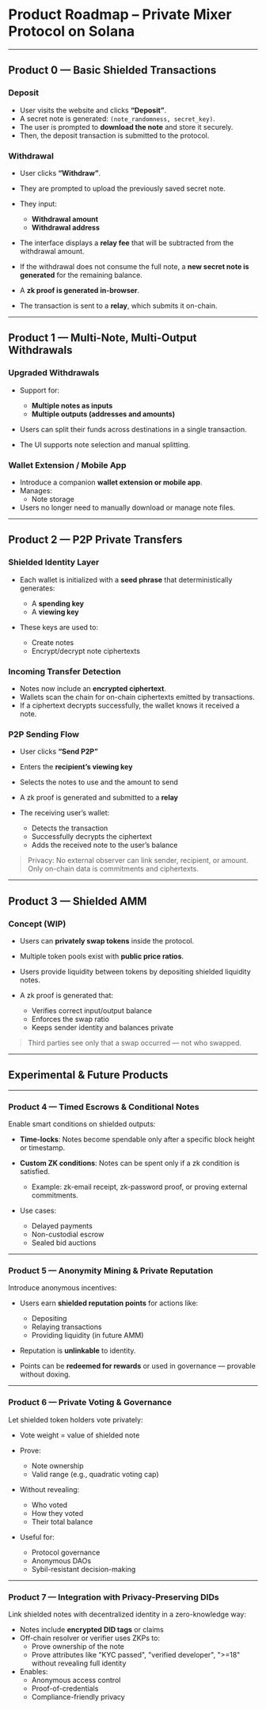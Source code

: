 # Product Roadmap – Private Mixer Protocol on Solana

---

## **Product 0 — Basic Shielded Transactions**

### **Deposit**

* User visits the website and clicks **“Deposit”**.
* A secret note is generated: `(note_randomness, secret_key)`.
* The user is prompted to **download the note** and store it securely.
* Then, the deposit transaction is submitted to the protocol.

### **Withdrawal**

* User clicks **“Withdraw”**.
* They are prompted to upload the previously saved secret note.
* They input:

  * **Withdrawal amount**
  * **Withdrawal address**
* The interface displays a **relay fee** that will be subtracted from the withdrawal amount.
* If the withdrawal does not consume the full note, a **new secret note is generated** for the remaining balance.
* A **zk proof is generated in-browser**.
* The transaction is sent to a **relay**, which submits it on-chain.

---


## **Product 1 — Multi-Note, Multi-Output Withdrawals**

### **Upgraded Withdrawals**

* Support for:

  * **Multiple notes as inputs**
  * **Multiple outputs (addresses and amounts)**
* Users can split their funds across destinations in a single transaction.
* The UI supports note selection and manual splitting.

### **Wallet Extension / Mobile App**

* Introduce a companion **wallet extension or mobile app**.
* Manages:
  * Note storage
* Users no longer need to manually download or manage note files.

---

## **Product 2 — P2P Private Transfers**

### **Shielded Identity Layer**

* Each wallet is initialized with a **seed phrase** that deterministically generates:

  * A **spending key**
  * A **viewing key**
* These keys are used to:

  * Create notes
  * Encrypt/decrypt note ciphertexts

### **Incoming Transfer Detection**

* Notes now include an **encrypted ciphertext**.
* Wallets scan the chain for on-chain ciphertexts emitted by transactions.
* If a ciphertext decrypts successfully, the wallet knows it received a note.

### **P2P Sending Flow**

* User clicks **“Send P2P”**
* Enters the **recipient’s viewing key**
* Selects the notes to use and the amount to send
* A zk proof is generated and submitted to a **relay**
* The receiving user’s wallet:

  * Detects the transaction
  * Successfully decrypts the ciphertext
  * Adds the received note to the user’s balance

> Privacy: No external observer can link sender, recipient, or amount. Only on-chain data is commitments and ciphertexts.

---


## **Product 3 — Shielded AMM**

### **Concept (WIP)**

* Users can **privately swap tokens** inside the protocol.
* Multiple token pools exist with **public price ratios**.
* Users provide liquidity between tokens by depositing shielded liquidity notes.
* A zk proof is generated that:

  * Verifies correct input/output balance
  * Enforces the swap ratio
  * Keeps sender identity and balances private

> Third parties see only that a swap occurred — not who swapped.

---


## Experimental & Future Products

---

### **Product 4 — Timed Escrows & Conditional Notes**

Enable smart conditions on shielded outputs:

* **Time-locks**: Notes become spendable only after a specific block height or timestamp.
* **Custom ZK conditions**: Notes can be spent only if a zk condition is satisfied.

  * Example: zk-email receipt, zk-password proof, or proving external commitments.
* Use cases:

  * Delayed payments
  * Non-custodial escrow
  * Sealed bid auctions

---

### **Product 5 — Anonymity Mining & Private Reputation**

Introduce anonymous incentives:

* Users earn **shielded reputation points** for actions like:

  * Depositing
  * Relaying transactions
  * Providing liquidity (in future AMM)
* Reputation is **unlinkable** to identity.
* Points can be **redeemed for rewards** or used in governance — provable without doxing.

---

### **Product 6 — Private Voting & Governance**

Let shielded token holders vote privately:

* Vote weight = value of shielded note
* Prove:

  * Note ownership
  * Valid range (e.g., quadratic voting cap)
* Without revealing:

  * Who voted
  * How they voted
  * Their total balance
* Useful for:

  * Protocol governance
  * Anonymous DAOs
  * Sybil-resistant decision-making

---

### **Product 7 — Integration with Privacy-Preserving DIDs**

Link shielded notes with decentralized identity in a zero-knowledge way:

* Notes include **encrypted DID tags** or claims
* Off-chain resolver or verifier uses ZKPs to:
  * Prove ownership of the note
  * Prove attributes like "KYC passed", "verified developer", ">=18" without revealing full identity
* Enables:
  * Anonymous access control
  * Proof-of-credentials
  * Compliance-friendly privacy
